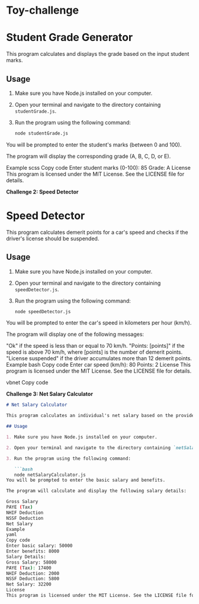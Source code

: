 # Toy-challenge

# Student Grade Generator

This program calculates and displays the grade based on the input student marks.

## Usage

1. Make sure you have Node.js installed on your computer.

2. Open your terminal and navigate to the directory containing `studentGrade.js`.

3. Run the program using the following command:

   ```bash
   node studentGrade.js
You will be prompted to enter the student's marks (between 0 and 100).

The program will display the corresponding grade (A, B, C, D, or E).

Example
scss
Copy code
Enter student marks (0-100): 85
Grade: A
License
This program is licensed under the MIT License. See the LICENSE file for details.

**Challenge 2: Speed Detector**
# Speed Detector

This program calculates demerit points for a car's speed and checks if the driver's license should be suspended.

## Usage

1. Make sure you have Node.js installed on your computer.

2. Open your terminal and navigate to the directory containing `speedDetector.js`.

3. Run the program using the following command:

   ```bash
   node speedDetector.js
You will be prompted to enter the car's speed in kilometers per hour (km/h).

The program will display one of the following messages:

"Ok" if the speed is less than or equal to 70 km/h.
"Points: [points]" if the speed is above 70 km/h, where [points] is the number of demerit points.
"License suspended" if the driver accumulates more than 12 demerit points.
Example
bash
Copy code
Enter car speed (km/h): 80
Points: 2
License
This program is licensed under the MIT License. See the LICENSE file for details.

vbnet
Copy code

**Challenge 3: Net Salary Calculator**

```markdown
# Net Salary Calculator

This program calculates an individual's net salary based on the provided basic salary and benefits.

## Usage

1. Make sure you have Node.js installed on your computer.

2. Open your terminal and navigate to the directory containing `netSalaryCalculator.js`.

3. Run the program using the following command:

   ```bash
   node netSalaryCalculator.js
You will be prompted to enter the basic salary and benefits.

The program will calculate and display the following salary details:

Gross Salary
PAYE (Tax)
NHIF Deduction
NSSF Deduction
Net Salary
Example
yaml
Copy code
Enter basic salary: 50000
Enter benefits: 8000
Salary Details:
Gross Salary: 58000
PAYE (Tax): 17400
NHIF Deduction: 2000
NSSF Deduction: 5800
Net Salary: 32200
License
This program is licensed under the MIT License. See the LICENSE file for details.
